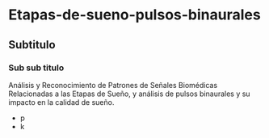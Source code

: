 # Etapas-de-sueno-pulsos-binaurales
## Subtitulo
### Sub sub titulo
Análisis y Reconocimiento de Patrones de Señales Biomédicas Relacionadas a las Etapas de Sueño, y análisis de pulsos binaurales y su impacto en la calidad de sueño.
- p
- k
